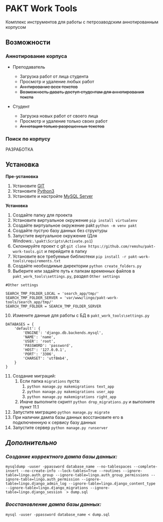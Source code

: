 # PAKT Work Tools
Комплекс инструментов для работы с петрозаводским аннотированным корпусом

## Возможности
### Аннотирование корпуса
* Преподаватель
  * Загрузка работ от лица студента
  * Просмотр и удаление любых работ
  * ~~Аннтирование всех текстов~~
  * ~~Возможность давать доступ студентам для аннотирования текста~~

* Студент
  * Загрузка новых работ от своего лица
  * Просмотр и удаление только своих работ
  * ~~Аннотация только разрешенных текстов~~


### Поиск по корпусу
РАЗРАБОТКА


## Установка
**Пре-установка**
1. Установите [GIT](https://git-scm.com/downloads)
2. Установите [Python3](https://www.python.org/downloads/)
3. Установите и настройте [MySQL Server](https://dev.mysql.com/downloads/mysql/)


**Установка**
1. Создайте папку для проекта
2. Установите виртуальное окружение `pip install virtualenv`
3. Создайте виртуальное окружение pakt `python -m venv pakt`
4. Создайте пустую базу данных без структуры
5. Запустите виртуальное окружение
(Для Windows:`.\pakt\Scripts\Activate.ps1`)
6. Склонируйте проект с git
`git clone https://github.com/remshu/pakt-work-tools.git` и перейдите в папку
7. Установите все требуемые библиотеки
`pip install -r pakt-work-tools\requirements.txt`
8. Создайте необходимые директории `python create_folders.py`
9. Выберите или задайте путь к папкам временных файлов в `pakt_work_tools\settings.py`, раздел `Other settings`
```
#Other settings

SEARCH_TMP_FOLDER_LOCAL = 'search_app/tmp/'
SEARCH_TMP_FOLDER_SERVER = 'var/www/lingo/pakt-work-tools/search_app/tmp/'
SEARCH_TMP_FOLDER = SEARCH_TMP_FOLDER_SERVER
```
10. Измените данные для работы с БД в `pakt_work_tools\settings.py`
```
DATABASES = {
    'default': {
        'ENGINE': 'django.db.backends.mysql',
        'NAME': 'name',
        'USER': 'root',
        'PASSWORD': 'password',
        'HOST': '127.0.0.1',
        'PORT': '3306',
        'CHARSET': 'utf8mb4',
    }
}
```
11. Создание миграций:
	1. Если папка `migrations` пуста:
    	1. `python manage.py makemigrations text_app`
		2. `python manage.py makemigrations user_app`
		3. `python manage.py makemigrations right_app`
	2. Иначе выполните скрипт `python drop_migrations.py` и выполните пункт 11.1
12. Запустите миграцию
`python manage.py migrate`
13. При наличии дампа базы данных восстановите его в подключеннную к сервису базу данных
14. Запустите сервер `python manage.py runserver`

## ***Дополнительно***
### *Создание корректного дампа базы данных:*
```
mysqldump -uuser -ppassword database_name --no-tablespaces --complete-insert --no-create-info --lock-tables=True --routines --ignore-table=lingo.auth_group --ignore-table=lingo.auth_group_permissions --ignore-table=lingo.auth_permission --ignore-table=lingo.django_admin_log --ignore-table=lingo.django_content_type --ignore-table=lingo.django_migrations --ignore-table=lingo.django_session  > dump.sql
```
### *Восстановление дампа базы данных:*
```
mysql -uuser -ppassword database_name < dump.sql
```